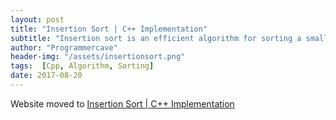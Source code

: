 ```yaml
---
layout: post
title: "Insertion Sort | C++ Implementation"
subtitle: "Insertion sort is an efficient algorithm for sorting a small number of elements. The algorithm selects an element from the unsorted array and put it in the proper position in the sorted. This process is repeated until all elements in the array are sorted.  The sorting is in-place means array consists of sorted portion and unsorted portion in it."
author: "Programmercave"
header-img: "/assets/insertionsort.png"
tags:  [Cpp, Algorithm, Sorting]
date: 2017-08-20
---
```


Website moved to [Insertion Sort  | C++ Implementation](https://programmercave.com/blog/2017/08/20/C++-Insertion-Sort-using-STL-(Sorting))
